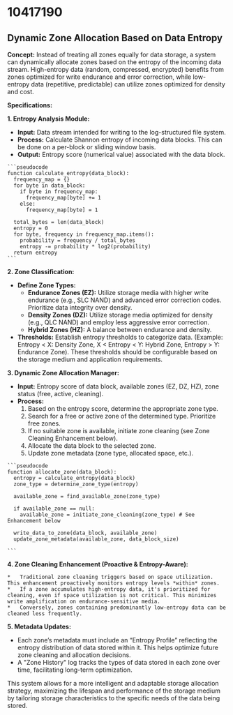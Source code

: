 # 10417190

## Dynamic Zone Allocation Based on Data Entropy

**Concept:** Instead of treating all zones equally for data storage, a system can dynamically allocate zones based on the entropy of the incoming data stream. High-entropy data (random, compressed, encrypted) benefits from zones optimized for write endurance and error correction, while low-entropy data (repetitive, predictable) can utilize zones optimized for density and cost.

**Specifications:**

**1. Entropy Analysis Module:**

   *   **Input:** Data stream intended for writing to the log-structured file system.
   *   **Process:** Calculate Shannon entropy of incoming data blocks.  This can be done on a per-block or sliding window basis.
   *   **Output:** Entropy score (numerical value) associated with the data block.

    ```pseudocode
    function calculate_entropy(data_block):
      frequency_map = {}
      for byte in data_block:
        if byte in frequency_map:
          frequency_map[byte] += 1
        else:
          frequency_map[byte] = 1

      total_bytes = len(data_block)
      entropy = 0
      for byte, frequency in frequency_map.items():
        probability = frequency / total_bytes
        entropy -= probability * log2(probability)
      return entropy
    ```

**2. Zone Classification:**

   *   **Define Zone Types:**
        *   **Endurance Zones (EZ):**  Utilize storage media with higher write endurance (e.g., SLC NAND) and advanced error correction codes.  Prioritize data integrity over density.
        *   **Density Zones (DZ):** Utilize storage media optimized for density (e.g., QLC NAND) and employ less aggressive error correction.
        *   **Hybrid Zones (HZ):** A balance between endurance and density.
   *   **Thresholds:**  Establish entropy thresholds to categorize data. (Example: Entropy < X: Density Zone, X < Entropy < Y: Hybrid Zone, Entropy > Y: Endurance Zone).  These thresholds should be configurable based on the storage medium and application requirements.

**3. Dynamic Zone Allocation Manager:**

   *   **Input:** Entropy score of data block, available zones (EZ, DZ, HZ), zone status (free, active, cleaning).
   *   **Process:**
        1.  Based on the entropy score, determine the appropriate zone type.
        2.  Search for a free or active zone of the determined type.  Prioritize free zones.
        3.  If no suitable zone is available, initiate zone cleaning (see Zone Cleaning Enhancement below).
        4.  Allocate the data block to the selected zone.
        5.  Update zone metadata (zone type, allocated space, etc.).

    ```pseudocode
    function allocate_zone(data_block):
      entropy = calculate_entropy(data_block)
      zone_type = determine_zone_type(entropy)

      available_zone = find_available_zone(zone_type)

      if available_zone == null:
        available_zone = initiate_zone_cleaning(zone_type) # See Enhancement below

      write_data_to_zone(data_block, available_zone)
      update_zone_metadata(available_zone, data_block_size)

    ```

**4. Zone Cleaning Enhancement (Proactive & Entropy-Aware):**

    *   Traditional zone cleaning triggers based on space utilization. This enhancement proactively monitors entropy levels *within* zones.
    *   If a zone accumulates high-entropy data, it's prioritized for cleaning, even if space utilization is not critical. This minimizes write amplification on endurance-sensitive media.
    *   Conversely, zones containing predominantly low-entropy data can be cleaned less frequently.

**5. Metadata Updates:**

   *   Each zone’s metadata must include an “Entropy Profile” reflecting the entropy distribution of data stored within it. This helps optimize future zone cleaning and allocation decisions.
   *   A "Zone History" log tracks the types of data stored in each zone over time, facilitating long-term optimization.



This system allows for a more intelligent and adaptable storage allocation strategy, maximizing the lifespan and performance of the storage medium by tailoring storage characteristics to the specific needs of the data being stored.
